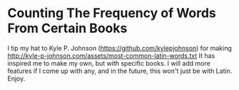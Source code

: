 # Counting The Frequency of Words From Certain Books
I tip my hat to Kyle P. Johnson (https://github.com/kylepjohnson) for making http://kyle-p-johnson.com/assets/most-common-latin-words.txt
It has inspired me to make my own, but with specific books. I will add more features if I come up with any, and in the future, this won't just be with Latin.
Enjoy.
